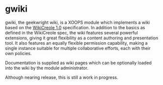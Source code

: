 gwiki
=====

gwiki, the geekwright wiki, is a XOOPS module which implements a wiki 
based on the [WikiCreole 1.0](http://wikicreole.org/) specification. 
In addition to the basics as defined in the WikiCreole spec, the wiki 
features several powerful extensions, giving it great flexibility as 
a content authoring and presentation tool. It also features an equally 
flexible permission capability, making a single instance suitable for 
multiple collaborative efforts, each with their own policies.

Documentation is supplied as wiki pages which can be optionally loaded 
into the wiki by the module administrator.

Although nearing release, this is still a work in progress.
